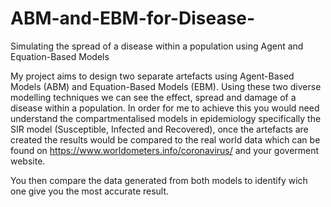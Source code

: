 # ABM-and-EBM-for-Disease-
Simulating the spread of a disease within a population using  Agent and Equation-Based Models

My project aims to design two separate artefacts using Agent-Based Models (ABM) and 
Equation-Based Models (EBM). Using these two diverse modelling techniques we can see the 
effect, spread and damage of a disease within a population. In order for me to achieve this
you would need understand the compartmentalised models in 
epidemiology specifically the SIR model (Susceptible, Infected and Recovered), once the 
artefacts are created the results would be compared to the real world data which can be found on
https://www.worldometers.info/coronavirus/ and your goverment website.

You then compare the data generated from both models to identify wich one give you the most accurate result.
